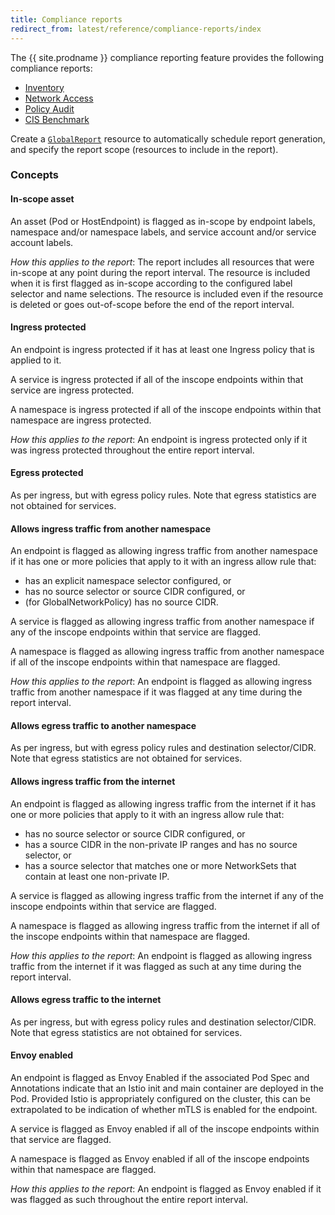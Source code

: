 ```yaml
---
title: Compliance reports
redirect_from: latest/reference/compliance-reports/index
---
```


The {{ site.prodname }} compliance reporting feature provides the following compliance reports:
-  [Inventory](./inventory)
-  [Network Access](./network-access)
-  [Policy Audit](./policy-audit)
-  [CIS Benchmark](./cis-benchmark)

Create a [`GlobalReport`](../resources/globalreport) resource to automatically schedule report generation, and  specify the report scope (resources to include in the report).

### Concepts

#### In-scope asset

An asset (Pod or HostEndpoint) is flagged as in-scope by endpoint labels, namespace and/or namespace labels, and service
account and/or service account labels.

_How this applies to the report_:
The report includes all resources that were in-scope at any point during the report interval. The resource is included
when it is first flagged as in-scope according to the configured label selector and name selections. The resource is
included even if the resource is deleted or goes out-of-scope before the end of the report interval.

#### Ingress protected

An endpoint is ingress protected if it has at least one Ingress policy that is applied to it.

A service is ingress protected if all of the inscope endpoints within that service are ingress protected.

A namespace is ingress protected if all of the inscope endpoints within that namespace are ingress protected.

_How this applies to the report_:
An endpoint is ingress protected only if it was ingress protected throughout the entire report interval.

#### Egress protected

As per ingress, but with egress policy rules. Note that egress statistics are not obtained for services.

#### Allows ingress traffic from another namespace

An endpoint is flagged as allowing ingress traffic from another namespace if it has one or more policies that apply to
it with an ingress allow rule that:
-  has an explicit namespace selector configured, or
-  has no source selector or source CIDR configured, or
-  (for GlobalNetworkPolicy) has no source CIDR.

A service is flagged as allowing ingress traffic from another namespace if any of the inscope endpoints within that
service are flagged.

A namespace is flagged as allowing ingress traffic from another namespace if all of the inscope endpoints within that
namespace are flagged.

_How this applies to the report_:
An endpoint is flagged as allowing ingress traffic from another namespace if it was flagged at any time during the
report interval.

#### Allows egress traffic to another namespace
As per ingress, but with egress policy rules and destination selector/CIDR. Note that egress statistics are not obtained
for services.

#### Allows ingress traffic from the internet
An endpoint is flagged as allowing ingress traffic from the internet if it has one or more policies that apply to it
with an ingress allow rule that:
-  has no source selector or source CIDR configured, or
-  has a source CIDR in the non-private IP ranges and has no source selector, or
-  has a source selector that matches one or more NetworkSets that contain at least one non-private IP.

A service is flagged as allowing ingress traffic from the internet if any of the inscope endpoints within that service
are flagged.

A namespace is flagged as allowing ingress traffic from the internet if all of the inscope endpoints within that
namespace are flagged.

_How this applies to the report_:
An endpoint is flagged as allowing ingress traffic from the internet if it was flagged as such at any time during the
report interval.

#### Allows egress traffic to the internet
As per ingress, but with egress policy rules and destination selector/CIDR. Note that egress statistics are not obtained
for services.

#### Envoy enabled
An endpoint is flagged as Envoy Enabled if the associated Pod Spec and Annotations indicate that an Istio init and main
container are deployed in the Pod. Provided Istio is appropriately configured on the cluster, this can be extrapolated
to be indication of whether mTLS is enabled for the endpoint.

A service is flagged as Envoy enabled if all of the inscope endpoints within that service are flagged.

A namespace is flagged as Envoy enabled if all of the inscope endpoints within that namespace are flagged.

_How this applies to the report_:
An endpoint is flagged as Envoy enabled if it was flagged as such throughout the entire report interval.
